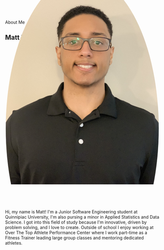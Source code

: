 About Me
<br />
## Matt Nova
<br />
<body>
<div style="display: flex; justify-content: center; align-items: center; height: 500px;">
<div style="width: 500px; height: 1000px; border-radius: 50%; overflow: hidden;">
![Matt]<img src = "./assets/images/MattsHeadShot.jpg" width="100%">
  </div>
 </div>



Hi, my name is Matt! I'm a Junior Software Engineering student at Quinnipiac University, I'm also pursing a minor in Applied Statistics and Data Science. I got into this field of study because I'm innovative, driven by problem solving, and I love to create. Outside of school I enjoy working at Over The Top Athlete Performance Center where I work part-time as a Fitness Trainer leading large group classes and mentoring dedicated athletes.
</body>
